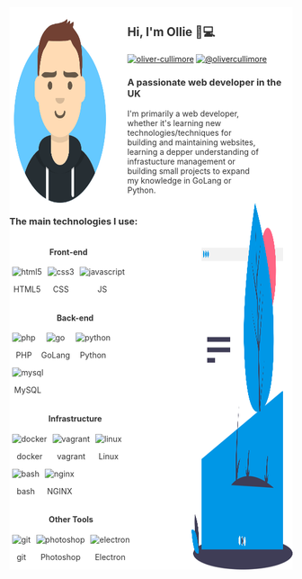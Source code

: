 <section style="float: left; width: 100%; display: flex; background: #fff; color: #333;">
    <img src="resources/olivercullimore.svg" alt="Oliver Cullimore" width="180" style="margin-right: 30px;">
    <div>
        <h1>Hi, I'm Ollie 👋💻</h1>
        <p>
            <a href="https://linkedin.com/in/oliver-cullimore" target="blank"><img align="center" src="https://cdn.jsdelivr.net/npm/simple-icons@3.0.1/icons/linkedin.svg" alt="oliver-cullimore" height="30" width="30" /></a>
            <a href="https://medium.com/@olivercullimore" target="blank"><img align="center" src="https://cdn.jsdelivr.net/npm/simple-icons@3.0.1/icons/medium.svg" alt="@olivercullimore" height="30" width="30" /></a>
        </p>
        <h3>A passionate web developer in the UK</h3>
        <p style="max-width: 80%;">I'm primarily a web developer, whether it's learning new technologies/techniques for building and maintaining websites, learning a depper understanding of infrastucture management or building small projects to expand my knowledge in GoLang or Python.</p>
    </div>
</section>

<section style="float: left; width: 100%; display: flex; flex-flow: row; justify-content: space-between; background: #fff; color: #333; text-align: center;">
    <div>
        <h3 style="text-align: left;">The main technologies I use:</h3>
        <div style="display: flex; flex-flow: row wrap;">
            <div style="padding-right: 60px;">
                <h4>Front-end</h4>
                <div style="display: flex; flex-flow: row wrap;">
                    <div style="text-align: center; padding: 0 5px;"><img src="https://devicons.github.io/devicon/devicon.git/icons/html5/html5-original-wordmark.svg" alt="html5" width="40" height="40"/><p>HTML5</p></div>
                    <div style="text-align: center; padding: 0 5px;"><img src="https://devicons.github.io/devicon/devicon.git/icons/css3/css3-original-wordmark.svg" alt="css3" width="40" height="40"/><p>CSS</p></div>
                    <div style="text-align: center; padding: 0 5px;"><img src="https://devicons.github.io/devicon/devicon.git/icons/javascript/javascript-original.svg" alt="javascript" width="40" height="40"/><p>JS</p></div>
                </div>
            </div>
            <div style="padding-right: 60px;">
                <h4>Back-end</h4>
                <div style="display: flex; flex-flow: row wrap;">
                    <div style="text-align: center; padding: 0 5px;"><img src="https://devicons.github.io/devicon/devicon.git/icons/php/php-original.svg" alt="php" width="40" height="40"/><p>PHP</p></div>
                    <div style="text-align: center; padding: 0 5px;"><img src="https://devicons.github.io/devicon/devicon.git/icons/go/go-original.svg" alt="go" width="40" height="40"/><p>GoLang</p></div>
                    <div style="text-align: center; padding: 0 5px;"><img src="https://devicons.github.io/devicon/devicon.git/icons/python/python-original.svg" alt="python" width="40" height="40"/><p>Python</p></div>
                    <div style="text-align: center; padding: 0 5px;"><img src="https://devicons.github.io/devicon/devicon.git/icons/mysql/mysql-original-wordmark.svg" alt="mysql" width="40" height="40"/><p>MySQL</p></div>
                </div>
            </div>
            <div style="padding-right: 60px;">
                <h4>Infrastructure</h4>
                <div style="display: flex; flex-flow: row wrap;">
                    <div style="text-align: center; padding: 0 5px;"><img src="https://devicons.github.io/devicon/devicon.git/icons/docker/docker-original-wordmark.svg" alt="docker" width="40" height="40"/><p>docker</p></div>
                    <div style="text-align: center; padding: 0 5px;"><img src="https://www.vectorlogo.zone/logos/vagrantup/vagrantup-icon.svg" alt="vagrant" width="40" height="40"/><p>vagrant</p></div>
                    <div style="text-align: center; padding: 0 5px;"><img src="https://devicons.github.io/devicon/devicon.git/icons/linux/linux-original.svg" alt="linux" width="40" height="40"/><p>Linux</p></div>
                    <div style="text-align: center; padding: 0 5px;"><img src="https://www.vectorlogo.zone/logos/gnu_bash/gnu_bash-icon.svg" alt="bash" width="40" height="40"/><p>bash</p></div>
                    <div style="text-align: center; padding: 0 5px;"><img src="https://devicons.github.io/devicon/devicon.git/icons/nginx/nginx-original.svg" alt="nginx" width="40" height="40"/><p>NGINX</p></div>
                </div>
            </div>
            <div>
                <h4>Other Tools</h4>
                <div style="display: flex; flex-flow: row wrap;">
                    <div style="text-align: center; padding: 0 5px;"><img src="https://www.vectorlogo.zone/logos/git-scm/git-scm-icon.svg" alt="git" width="40" height="40"/><p>git</p></div>
                    <div style="text-align: center; padding: 0 5px;"><img src="https://devicons.github.io/devicon/devicon.git/icons/photoshop/photoshop-plain.svg" alt="photoshop" width="40" height="40"/><p>Photoshop</p></div>
                    <div style="text-align: center; padding: 0 5px;"><img src="https://devicons.github.io/devicon/devicon.git/icons/electron/electron-original.svg" alt="electron" width="40" height="40"/><p>Electron</p></div>
                </div>
            </div>
        </div>
    </div>
    <img src="resources/website.svg" alt="Oliver Cullimore" width="180" style="margin-left: 30px;">
</section>